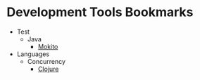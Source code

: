 Development Tools Bookmarks
=====================

+ Test
    + Java  
        + [Mokito](http://code.google.com/p/mockito/)
+ Languages
    + Concurrency
        + [Clojure](http://www.ibm.com/developerworks/web/library/wa-clojure/index.html)
